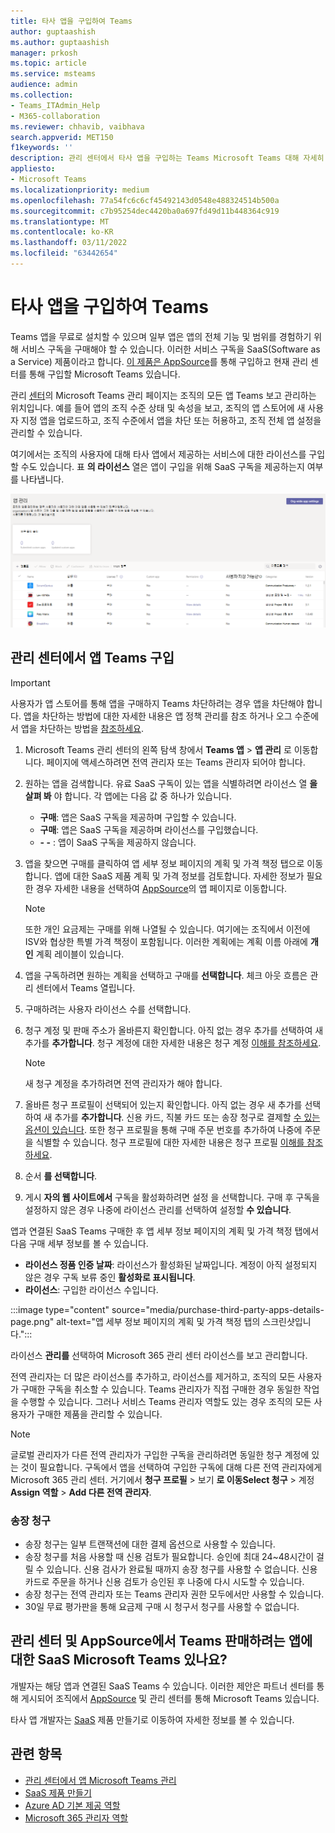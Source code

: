 ```yaml
---
title: 타사 앱을 구입하여 Teams
author: guptaashish
ms.author: guptaashish
manager: prkosh
ms.topic: article
ms.service: msteams
audience: admin
ms.collection:
- Teams_ITAdmin_Help
- M365-collaboration
ms.reviewer: chhavib, vaibhava
search.appverid: MET150
f1keywords: ''
description: 관리 센터에서 타사 앱을 구입하는 Teams Microsoft Teams 대해 자세히 알아보습니다.
appliesto:
- Microsoft Teams
ms.localizationpriority: medium
ms.openlocfilehash: 77a54fc6c6cf45492143d0548e488324514b500a
ms.sourcegitcommit: c7b95254dec4420ba0a697fd49d11b448364c919
ms.translationtype: MT
ms.contentlocale: ko-KR
ms.lasthandoff: 03/11/2022
ms.locfileid: "63442654"
---
```

# <a name="purchase-third-party-apps-for-teams"></a>타사 앱을 구입하여 Teams

Teams 앱을 무료로 설치할 수 있으며 일부 앱은 앱의 전체 기능 및 범위를 경험하기 위해 서비스 구독을 구매해야 할 수 있습니다. 이러한 서비스 구독을 SaaS(Software as a Service) 제품이라고 합니다. [이 제품은 AppSource](https://appsource.microsoft.com/)를 통해 구입하고 현재 관리 센터를 통해 구입할 Microsoft Teams 있습니다.

관리 [센터](manage-apps.md)의 Microsoft Teams 관리 페이지는 조직의 모든 앱 Teams 보고 관리하는 위치입니다. 예를 들어 앱의 조직 수준 상태 및 속성을 보고, 조직의 앱 스토어에 새 사용자 지정 앱을 업로드하고, 조직 수준에서 앱을 차단 또는 허용하고, 조직 전체 앱 설정을 관리할 수 있습니다.

여기에서는 조직의 사용자에 대해 타사 앱에서 제공하는 서비스에 대한 라이선스를 구입할 수도 있습니다. 표 **의 라이선스** 열은 앱이 구입을 위해 SaaS 구독을 제공하는지 여부를 나타냅니다.

![구매 라이선스의 스크린샷은 앱 페이지를 관리합니다.](media/manage-apps-new-page.png)

## <a name="purchase-apps-in-the-teams-admin-center"></a>관리 센터에서 앱 Teams 구입

> [!IMPORTANT]
> 사용자가 앱 스토어를 통해 앱을 구매하지 Teams 차단하려는 경우 앱을 차단해야 합니다. 앱을 차단하는 방법에 대한 자세한 내용은 앱 정책 관리를 참조 [](app-policies.md) 하거나 오그 수준에서 앱을 차단하는 방법을 [참조하세요](manage-apps.md#allow-and-block-apps).

1. Microsoft Teams 관리 센터의 왼쪽 탐색 창에서 **Teams 앱** > **앱 관리** 로 이동합니다. 페이지에 액세스하려면 전역 관리자 또는 Teams 관리자 되어야 합니다.
1. 원하는 앱을 검색합니다. 유료 SaaS 구독이 있는 앱을 식별하려면 라이선스 열 **을 살펴 봐** 야 합니다. 각 앱에는 다음 값 중 하나가 있습니다.
    - **구매**: 앱은 SaaS 구독을 제공하며 구입할 수 있습니다.  
    - **구매**: 앱은 SaaS 구독을 제공하며 라이선스를 구입했습니다.
    - **- -** : 앱이 SaaS 구독을 제공하지 않습니다.
1. 앱을 찾으면 구매를 클릭하여 앱  세부 정보 페이지의 계획 및  가격 책정 탭으로 이동합니다. 앱에 대한 SaaS 제품 계획 및 가격 정보를 검토합니다. 자세한 정보가 필요한 경우 자세한 내용을 선택하여  [AppSource](https://appsource.microsoft.com/)의 앱 페이지로 이동합니다.

   > [!NOTE]
   > 또한 개인 요금제는 구매를 위해 나열될 수 있습니다. 여기에는 조직에서 이전에 ISV와 협상한 특별 가격 책정이 포함됩니다. 이러한 계획에는 계획 이름 아래에 **개인** 계획 레이블이 있습니다.

1. 앱을 구독하려면 원하는 계획을 선택하고 구매를 **선택합니다**. 체크 아웃 흐름은 관리 센터에서 Teams 열립니다.

1. 구매하려는 사용자 라이선스 수를 선택합니다.
1. 청구 계정 및 판매 주소가 올바른지 확인합니다. 아직 없는 경우 추가를 선택하여 새 추가를 **추가합니다**. 청구 계정에 대한 자세한 내용은 청구 계정 [이해를 참조하세요](/microsoft-365/commerce/manage-billing-accounts).

   > [!NOTE]
   > 새 청구 계정을 추가하려면 전역 관리자가 해야 합니다.

1. 올바른 청구 프로필이 선택되어 있는지 확인합니다. 아직 없는 경우 새 추가를 선택하여 새 추가를 **추가합니다**. 신용 카드, 직불 카드 또는 송장 청구로 결제할 [수 있는 옵션이 있습니다](#invoice-billing). 또한 청구 프로필을 통해 구매 주문 번호를 추가하여 나중에 주문을 식별할 수 있습니다. 청구 프로필에 대한 자세한 내용은 청구 프로필 [이해를 참조하세요](/microsoft-365/commerce/billing-and-payments/manage-billing-profiles).
1. 순서 **를 선택합니다**.
1. 게시 **자의 웹 사이트에서** 구독을 활성화하려면 설정 을 선택합니다. 구매 후 구독을 설정하지 않은 경우 나중에 라이선스 관리를 선택하여 설정할 **수 있습니다**.

앱과 연결된 SaaS Teams 구매한 후 앱 세부 정보 페이지의 계획 및 가격 책정 탭에서 다음 구매 세부 정보를 볼 수 있습니다.

- **라이선스 정품 인증 날짜**: 라이선스가 활성화된 날짜입니다. 계정이 아직 설정되지 않은 경우 구독 보류 중인 **활성화로 표시됩니다**.
- **라이선스**: 구입한 라이선스 수입니다.

:::image type="content" source="media/purchase-third-party-apps-details-page.png" alt-text="앱 세부 정보 페이지의 계획 및 가격 책정 탭의 스크린샷입니다.":::

라이선스 **관리를** 선택하여 Microsoft 365 관리 센터 라이선스를 보고 관리합니다.

전역 관리자는 더 많은 라이선스를 추가하고, 라이선스를 제거하고, 조직의 모든 사용자가 구매한 구독을 취소할 수 있습니다. Teams 관리자가 직접 구매한 경우 동일한 작업을 수행할 수 있습니다. 그러나 서비스 Teams 관리자 역할도 있는 경우 조직의 모든 사용자가 구매한 제품을 관리할 수 있습니다.

> [!NOTE]
> 글로벌 관리자가 다른 전역 관리자가 구입한 구독을 관리하려면 동일한 청구 계정에 있는 것이 필요합니다. 구독에서 앱을 선택하여 구입한 구독에 대해 다른 전역 관리자에게 Microsoft 365 관리 센터. 거기에서 **청구 프로필** >  보기 **로 이동Select 청구** >  계정 **Assign 역할** > **Add 다른 전역 관리자**.

### <a name="invoice-billing"></a>송장 청구

- 송장 청구는 일부 트랜잭션에 대한 결제 옵션으로 사용할 수 있습니다.
- 송장 청구를 처음 사용할 때 신용 검토가 필요합니다. 승인에 최대 24~48시간이 걸릴 수 있습니다. 신용 검사가 완료될 때까지 송장 청구를 사용할 수 없습니다. 신용 카드로 주문을 하거나 신용 검토가 승인된 후 나중에 다시 시도할 수 있습니다.
- 송장 청구는 전역 관리자 또는 Teams 관리자 권한 모두에서만 사용할 수 있습니다.
- 30일 무료 평가판을 통해 요금제 구매 시 청구서 청구를 사용할 수 없습니다.

## <a name="have-a-saas-offer-for-a-teams-app-that-you-want-to-list-and-sell-in-the-microsoft-teams-admin-center-and-appsource"></a>관리 센터 및 AppSource에서 Teams 판매하려는 앱에 대한 SaaS Microsoft Teams 있나요?

개발자는 해당 앱과 연결된 SaaS Teams 수 있습니다. 이러한 제안은 파트너 센터를 [](https://partner.microsoft.com) 통해 게시되어 조직에서 [AppSource](https://appsource.microsoft.com/) 및 관리 센터를 통해 Microsoft Teams 있습니다.

타사 앱 개발자는 [SaaS](/azure/marketplace/partner-center-portal/create-new-saas-offer) 제품 만들기로 이동하여 자세한 정보를 볼 수 있습니다.

## <a name="related-topics"></a>관련 항목

- [관리 센터에서 앱 Microsoft Teams 관리](manage-apps.md)
- [SaaS 제품 만들기](/azure/marketplace/partner-center-portal/create-new-saas-offer)
- [Azure AD 기본 제공 역할](/azure/active-directory/roles/permissions-reference)
- [Microsoft 365 관리자 역할](/microsoft-365/admin/add-users/about-admin-roles)
